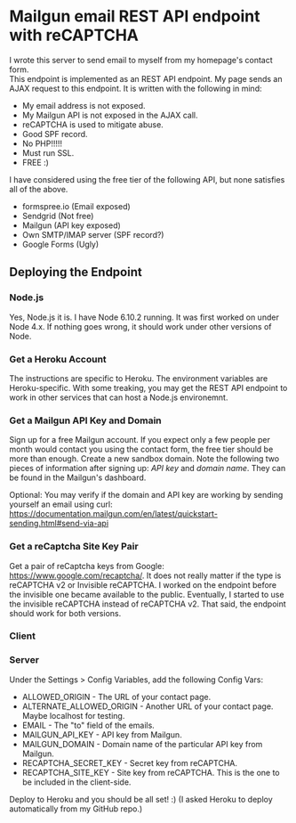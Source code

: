 # Mailgun email REST API endpoint with reCAPTCHA

I wrote this server to send email to myself from my homepage's contact form.  
This endpoint is implemented as an REST API endpoint.  My page sends an AJAX 
request to this endpoint.  It is written with the following in mind:
* My email address is not exposed.
* My Mailgun API is not exposed in the AJAX call.
* reCAPTCHA is used to mitigate abuse.
* Good SPF record.
* No PHP!!!!!
* Must run SSL.
* FREE :)

I have considered using the free tier of the following API, but none satisfies 
all of the above.
* formspree.io (Email exposed)
* Sendgrid (Not free)
* Mailgun (API key exposed)
* Own SMTP/IMAP server (SPF record?)
* Google Forms (Ugly)

## Deploying the Endpoint

### Node.js

Yes, Node.js it is.  I have Node 6.10.2 running.  It was first worked on under
Node 4.x.  If nothing goes wrong, it should work under other versions of Node.

### Get a Heroku Account
The instructions are specific to Heroku.  The environment variables are 
Heroku-specific.  With some treaking, you may get the REST API endpoint to 
work in other services that can host a Node.js environemnt.

### Get a Mailgun API Key and Domain

Sign up for a free Mailgun account.  If you expect only a few people per 
month would contact you using the contact form, the free tier should be more 
than enough.  Create a new sandbox domain.  Note the following two pieces of 
information after signing up: *API key* and *domain name*.  They can be found 
in the Mailgun's dashboard.

Optional: You may verify if the domain and API key are working by sending 
yourself an email using curl: 
https://documentation.mailgun.com/en/latest/quickstart-sending.html#send-via-api

### Get a reCaptcha Site Key Pair

Get a pair of reCaptcha keys from Google: https://www.google.com/recaptcha/.
It does not really matter if the type is reCAPTCHA v2 or Invisible reCAPTCHA.
I worked on the endpoint before the invisible one became available to the
public.  Eventually, I started to use the invisible reCAPTCHA instead of 
reCAPTCHA v2.  That said, the endpoint should work for both versions.

### Client

### Server

Under the Settings > Config Variables, add the following Config Vars:
* ALLOWED_ORIGIN - The URL of your contact page.
* ALTERNATE_ALLOWED_ORIGIN - Another URL of your contact page.  Maybe localhost for testing.
* EMAIL - The "to" field of the emails.
* MAILGUN_API_KEY - API key from Mailgun.
* MAILGUN_DOMAIN - Domain name of the particular API key from Mailgun.
* RECAPTCHA_SECRET_KEY - Secret key from reCAPTCHA.
* RECAPTCHA_SITE_KEY - Site key from reCAPTCHA.  This is the one to be included
  in the client-side.

Deploy to Heroku and you should be all set! :) (I asked Heroku to deploy
automatically from my GitHub repo.)
